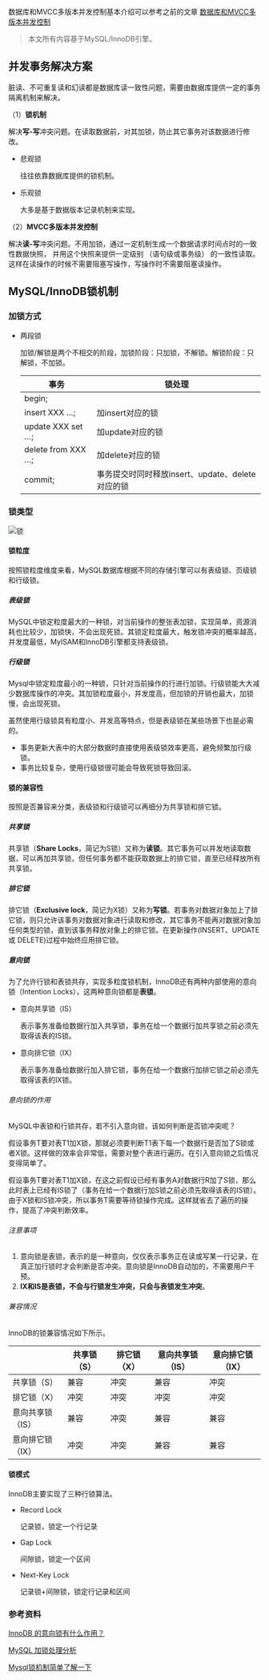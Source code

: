 数据库和MVCC多版本并发控制基本介绍可以参考之前的文章 [数据库和MVCC多版本并发控制](https://juejin.im/post/5c519bb8f265da617831cfff)

> 本文所有内容基于MySQL/InnoDB引擎。

## 并发事务解决方案

脏读、不可重复读和幻读都是数据库读一致性问题，需要由数据库提供一定的事务隔离机制来解决。

（1）**锁机制**

解决**写-写**冲突问题。在读取数据前，对其加锁，防止其它事务对该数据进行修改。

- 悲观锁

  往往依靠数据库提供的锁机制。

- 乐观锁

  大多是基于数据版本记录机制来实现。

（2）**MVCC多版本并发控制**

解决**读-写**冲突问题。不用加锁，通过一定机制生成一个数据请求时间点时的一致性数据快照， 并用这个快照来提供一定级别 （语句级或事务级） 的一致性读取。这样在读操作的时候不需要阻塞写操作，写操作时不需要阻塞读操作。

## MySQL/InnoDB锁机制

### 加锁方式

- 两段锁

  加锁/解锁是两个不相交的阶段，加锁阶段：只加锁，不解锁。解锁阶段：只解锁，不加锁。

  | 事务               | 锁处理                                           |
  | ------------------ | ------------------------------------------------ |
  | begin;             |                                                  |
  | insert XXX …;      | 加insert对应的锁                                 |
  | update XXX set …;  | 加update对应的锁                                 |
  | delete from XXX …; | 加delete对应的锁                                 |
  | commit;            | 事务提交时同时释放insert、update、delete对应的锁 |

### 锁类型

![锁](/Users/qiuweisen/Downloads/锁.png)

#### 锁粒度

按照锁粒度维度来看，MySQL数据库根据不同的存储引擎可以有表级锁、页级锁和行级锁。

##### 表级锁

MySQL中锁定粒度最大的一种锁，对当前操作的整张表加锁，实现简单，资源消耗也比较少，加锁快，不会出现死锁。其锁定粒度最大，触发锁冲突的概率越高，并发度最低，MyISAM和InnoDB引擎都支持表级锁。

##### 行级锁

Mysql中锁定粒度最小的一种锁，只针对当前操作的行进行加锁。行级锁能大大减少数据库操作的冲突。其加锁粒度最小，并发度高，但加锁的开销也最大，加锁慢，会出现死锁。

虽然使用行级锁具有粒度小、并发高等特点，但是表级锁在某些场景下也是必需的。

- 事务更新大表中的大部分数据时直接使用表级锁效率更高，避免频繁加行级锁。
- 事务比较复杂，使用行级锁很可能会导致死锁导致回滚。

#### 锁的兼容性

按照是否兼容来分类，表级锁和行级锁可以再细分为共享锁和排它锁。

##### 共享锁

共享锁（**Share Locks**，简记为S锁）又称为**读锁**。其它事务可以并发地读取数据，可以再加共享锁，但任何事务都不能获取数据上的排它锁，直至已经释放所有共享锁。

##### 排它锁

排它锁（**Exclusive lock**，简记为X锁）又称为**写锁**。若事务对数据对象加上了排它锁，则只允许该事务对数据对象进行读取和修改，其它事务不能再对数据对象加任何类型的锁，直到该事务释放对象上的排它锁。在更新操作(INSERT、UPDATE 或 DELETE)过程中始终应用排它锁。

##### 意向锁

为了允许行锁和表锁共存，实现多粒度锁机制，InnoDB还有两种内部使用的意向锁（Intention Locks），这两种意向锁都是**表锁**。

- 意向共享锁（IS）

  表示事务准备给数据行加入共享锁，事务在给一个数据行加共享锁之前必须先取得该表的IS锁。

- 意向排它锁（IX）

  表示事务准备给数据行加入排它锁，事务在给一个数据行加排它锁之前必须先取得该表的IX锁。

###### 意向锁的作用

MySQL中表锁和行锁共存，若不引入意向锁，该如何判断是否锁冲突呢？

假设事务T要对表T1加X锁，那就必须要判断T1表下每一个数据行是否加了S锁或者X锁。这样做的效率会非常低，需要对整个表进行遍历。在引入意向锁之后情况变得简单了。

假设事务T要对表T1加X锁，在这之前假设已经有事务A对数据行R加了S锁，那么此时表上已经有IS锁了（事务在给一个数据行加S锁之前必须先取得该表的IS锁）。由于X锁和IS锁冲突，所以事务T需要等待锁操作完成。这样就省去了遍历的操作，提高了冲突判断效率。

###### 注意事项

1. 意向锁是表锁，表示的是一种意向，仅仅表示事务正在读或写某一行记录，在真正加行锁时才会判断是否冲突。意向锁是InnoDB自动加的，不需要用户干预。
2. **IX和IS是表锁，不会与行锁发生冲突，只会与表锁发生冲突**。

###### 兼容情况

InnoDB的锁兼容情况如下所示。

|                  | 共享锁（S） | 排它锁（X） | 意向共享锁（IS） | 意向排它锁（IX） |
| ---------------- | ----------- | ----------- | ---------------- | ---------------- |
| 共享锁（S）      | 兼容        | 冲突        | 兼容             | 冲突             |
| 排它锁（X）      | 冲突        | 冲突        | 冲突             | 冲突             |
| 意向共享锁（IS） | 兼容        | 冲突        | 兼容             | 兼容             |
| 意向排它锁（IX） | 冲突        | 冲突        | 兼容             | 兼容             |

#### 锁模式

InnoDB主要实现了三种行锁算法。

- Record Lock

  记录锁，锁定一个行记录

- Gap Lock

  间隙锁，锁定一个区间

- Next-Key Lock

  记录锁+间隙锁，锁定行记录和区间





### 参考资料

[InnoDB 的意向锁有什么作用？](https://www.zhihu.com/question/51513268)

[MySQL 加锁处理分析](http://hedengcheng.com/?p=771#_Toc374698322)

[Mysql锁机制简单了解一下](https://zhuanlan.zhihu.com/p/37824799)
